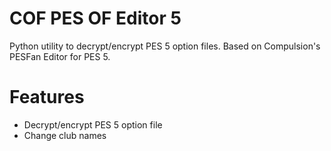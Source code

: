 # COF PES OF Editor 5
Python utility to decrypt/encrypt PES 5 option files. Based on Compulsion's PESFan Editor for PES 5.
# Features
 - Decrypt/encrypt PES 5 option file
 - Change club names

